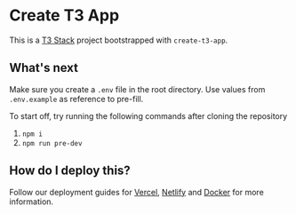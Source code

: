 # Create T3 App

This is a [T3 Stack](https://create.t3.gg/) project bootstrapped with `create-t3-app`.

## What's next

Make sure you create a `.env` file in the root directory. Use values from `.env.example` as reference to pre-fill.

To start off, try running the following commands after cloning the repository

1. `npm i`
2. `npm run pre-dev`

## How do I deploy this?

Follow our deployment guides for [Vercel](https://create.t3.gg/en/deployment/vercel), [Netlify](https://create.t3.gg/en/deployment/netlify) and [Docker](https://create.t3.gg/en/deployment/docker) for more information.
